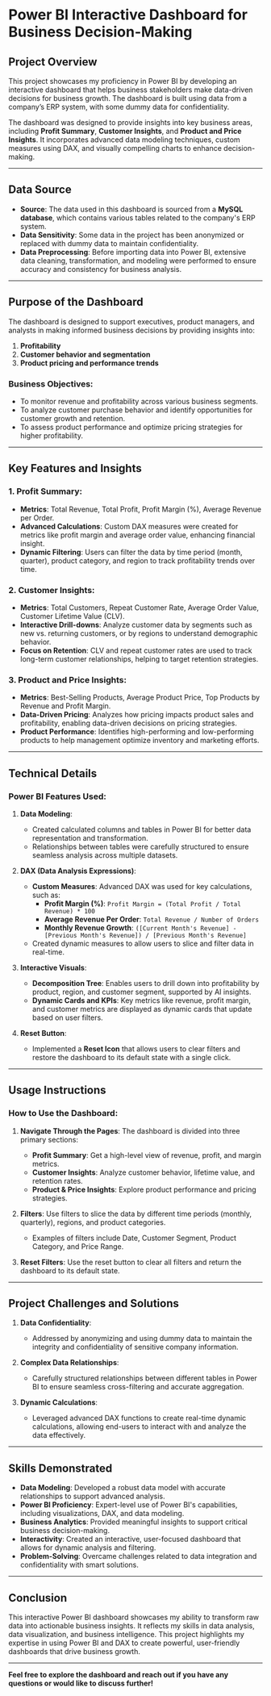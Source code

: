# **Power BI Interactive Dashboard for Business Decision-Making**

## **Project Overview**
This project showcases my proficiency in Power BI by developing an interactive dashboard that helps business stakeholders make data-driven decisions for business growth. The dashboard is built using data from a company’s ERP system, with some dummy data for confidentiality. 

The dashboard was designed to provide insights into key business areas, including **Profit Summary**, **Customer Insights**, and **Product and Price Insights**. It incorporates advanced data modeling techniques, custom measures using DAX, and visually compelling charts to enhance decision-making.

---

## **Data Source**
- **Source**: The data used in this dashboard is sourced from a **MySQL database**, which contains various tables related to the company's ERP system. 
- **Data Sensitivity**: Some data in the project has been anonymized or replaced with dummy data to maintain confidentiality.
- **Data Preprocessing**: Before importing data into Power BI, extensive data cleaning, transformation, and modeling were performed to ensure accuracy and consistency for business analysis.

---

## **Purpose of the Dashboard**
The dashboard is designed to support executives, product managers, and analysts in making informed business decisions by providing insights into:
1. **Profitability**
2. **Customer behavior and segmentation**
3. **Product pricing and performance trends**

### **Business Objectives**:
- To monitor revenue and profitability across various business segments.
- To analyze customer purchase behavior and identify opportunities for customer growth and retention.
- To assess product performance and optimize pricing strategies for higher profitability.

---

## **Key Features and Insights**

### 1. **Profit Summary**:
   - **Metrics**: Total Revenue, Total Profit, Profit Margin (%), Average Revenue per Order.
   - **Advanced Calculations**: Custom DAX measures were created for metrics like profit margin and average order value, enhancing financial insight.
   - **Dynamic Filtering**: Users can filter the data by time period (month, quarter), product category, and region to track profitability trends over time.

### 2. **Customer Insights**:
   - **Metrics**: Total Customers, Repeat Customer Rate, Average Order Value, Customer Lifetime Value (CLV).
   - **Interactive Drill-downs**: Analyze customer data by segments such as new vs. returning customers, or by regions to understand demographic behavior.
   - **Focus on Retention**: CLV and repeat customer rates are used to track long-term customer relationships, helping to target retention strategies.

### 3. **Product and Price Insights**:
   - **Metrics**: Best-Selling Products, Average Product Price, Top Products by Revenue and Profit Margin.
   - **Data-Driven Pricing**: Analyzes how pricing impacts product sales and profitability, enabling data-driven decisions on pricing strategies.
   - **Product Performance**: Identifies high-performing and low-performing products to help management optimize inventory and marketing efforts.

---

## **Technical Details**

### **Power BI Features Used**:
1. **Data Modeling**:
   - Created calculated columns and tables in Power BI for better data representation and transformation.
   - Relationships between tables were carefully structured to ensure seamless analysis across multiple datasets.

2. **DAX (Data Analysis Expressions)**:
   - **Custom Measures**: Advanced DAX was used for key calculations, such as:
     - **Profit Margin (%)**: `Profit Margin = (Total Profit / Total Revenue) * 100`
     - **Average Revenue Per Order**: `Total Revenue / Number of Orders`
     - **Monthly Revenue Growth**: `([Current Month's Revenue] - [Previous Month's Revenue]) / [Previous Month's Revenue]`
   - Created dynamic measures to allow users to slice and filter data in real-time.

3. **Interactive Visuals**:
   - **Decomposition Tree**: Enables users to drill down into profitability by product, region, and customer segment, supported by AI insights.
   - **Dynamic Cards and KPIs**: Key metrics like revenue, profit margin, and customer metrics are displayed as dynamic cards that update based on user filters.

4. **Reset Button**:
   - Implemented a **Reset Icon** that allows users to clear filters and restore the dashboard to its default state with a single click.

---

## **Usage Instructions**

### **How to Use the Dashboard**:
1. **Navigate Through the Pages**: The dashboard is divided into three primary sections:
   - **Profit Summary**: Get a high-level view of revenue, profit, and margin metrics.
   - **Customer Insights**: Analyze customer behavior, lifetime value, and retention rates.
   - **Product & Price Insights**: Explore product performance and pricing strategies.
   
2. **Filters**: Use filters to slice the data by different time periods (monthly, quarterly), regions, and product categories.
   - Examples of filters include Date, Customer Segment, Product Category, and Price Range.

3. **Reset Filters**: Use the reset button to clear all filters and return the dashboard to its default state.

---

## **Project Challenges and Solutions**

1. **Data Confidentiality**:
   - Addressed by anonymizing and using dummy data to maintain the integrity and confidentiality of sensitive company information.

2. **Complex Data Relationships**:
   - Carefully structured relationships between different tables in Power BI to ensure seamless cross-filtering and accurate aggregation.

3. **Dynamic Calculations**:
   - Leveraged advanced DAX functions to create real-time dynamic calculations, allowing end-users to interact with and analyze the data effectively.

---

## **Skills Demonstrated**

- **Data Modeling**: Developed a robust data model with accurate relationships to support advanced analysis.
- **Power BI Proficiency**: Expert-level use of Power BI's capabilities, including visualizations, DAX, and data modeling.
- **Business Analytics**: Provided meaningful insights to support critical business decision-making.
- **Interactivity**: Created an interactive, user-focused dashboard that allows for dynamic analysis and filtering.
- **Problem-Solving**: Overcame challenges related to data integration and confidentiality with smart solutions.

---

## **Conclusion**
This interactive Power BI dashboard showcases my ability to transform raw data into actionable business insights. It reflects my skills in data analysis, data visualization, and business intelligence. This project highlights my expertise in using Power BI and DAX to create powerful, user-friendly dashboards that drive business growth.

---

**Feel free to explore the dashboard and reach out if you have any questions or would like to discuss further!**
